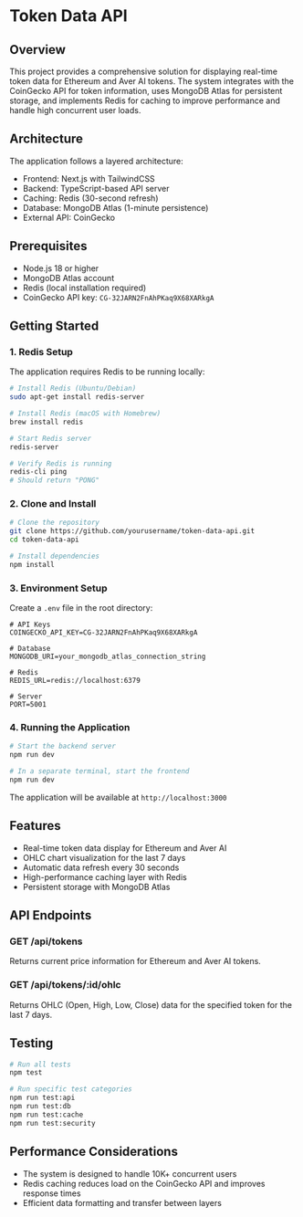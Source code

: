 # Token Data API

## Overview
This project provides a comprehensive solution for displaying real-time token data for Ethereum and Aver AI tokens. The system integrates with the CoinGecko API for token information, uses MongoDB Atlas for persistent storage, and implements Redis for caching to improve performance and handle high concurrent user loads.

## Architecture
The application follows a layered architecture:
- Frontend: Next.js with TailwindCSS
- Backend: TypeScript-based API server
- Caching: Redis (30-second refresh)
- Database: MongoDB Atlas (1-minute persistence)
- External API: CoinGecko

## Prerequisites
- Node.js 18 or higher
- MongoDB Atlas account
- Redis (local installation required)
- CoinGecko API key: `CG-32JARN2FnAhPKaq9X68XARkgA`

## Getting Started

### 1. Redis Setup
The application requires Redis to be running locally:

```bash
# Install Redis (Ubuntu/Debian)
sudo apt-get install redis-server

# Install Redis (macOS with Homebrew)
brew install redis

# Start Redis server
redis-server

# Verify Redis is running
redis-cli ping
# Should return "PONG"
```

### 2. Clone and Install

```bash
# Clone the repository
git clone https://github.com/yourusername/token-data-api.git
cd token-data-api

# Install dependencies
npm install
```

### 3. Environment Setup
Create a `.env` file in the root directory:

```
# API Keys
COINGECKO_API_KEY=CG-32JARN2FnAhPKaq9X68XARkgA

# Database
MONGODB_URI=your_mongodb_atlas_connection_string

# Redis
REDIS_URL=redis://localhost:6379

# Server
PORT=5001
```

### 4. Running the Application

```bash
# Start the backend server
npm run dev

# In a separate terminal, start the frontend
npm run dev
```

The application will be available at `http://localhost:3000`

## Features
- Real-time token data display for Ethereum and Aver AI
- OHLC chart visualization for the last 7 days
- Automatic data refresh every 30 seconds
- High-performance caching layer with Redis
- Persistent storage with MongoDB Atlas

## API Endpoints

### GET /api/tokens
Returns current price information for Ethereum and Aver AI tokens.

### GET /api/tokens/:id/ohlc
Returns OHLC (Open, High, Low, Close) data for the specified token for the last 7 days.

## Testing

```bash
# Run all tests
npm test

# Run specific test categories
npm run test:api
npm run test:db
npm run test:cache
npm run test:security
```

## Performance Considerations
- The system is designed to handle 10K+ concurrent users
- Redis caching reduces load on the CoinGecko API and improves response times
- Efficient data formatting and transfer between layers

